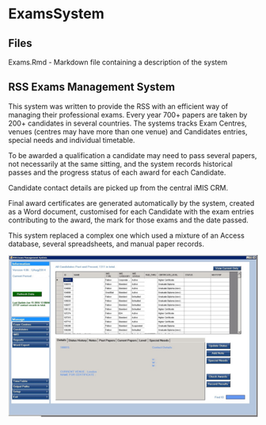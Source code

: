 ﻿# ExamsSystem

## Files
Exams.Rmd - Markdown file containing a description of the system

## RSS Exams Management System 
This system was written to provide the RSS with an efficient way of managing 
their professional exams. Every year 700+ papers are taken by 200+ candidates
in several countries. The systems tracks Exam Centres, venues (centres may have 
more than one venue) and Candidates entries, special needs and individual timetable.

To be awarded a qualification a candidate may need to pass several papers, not
necessarily at the same sitting, and the system records historical passes and
the progress status of each award for each Candidate.

Candidate contact details are picked up from the central iMIS CRM.

Final award certificates are generated automatically by the system, created as a Word
document, customised for each Candidate with the exam entries contributing to the award,
the mark for those exams and the date passed.

This system replaced a complex one which used a mixture of an Access database, 
several spreadsheets, and manual paper records.

![alt text](https://github.com/suzannefox/ExamsSystem/raw/master/Exams-FrontScreen.jpg "Main Menu")

